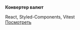 <strong>Конвертер валют</strong></br>
<div>React, Styled-Components, Vitest</div>
<a href="https://cnvrtrr.netlify.app/" target="_blanc">Посмотреть</a>
